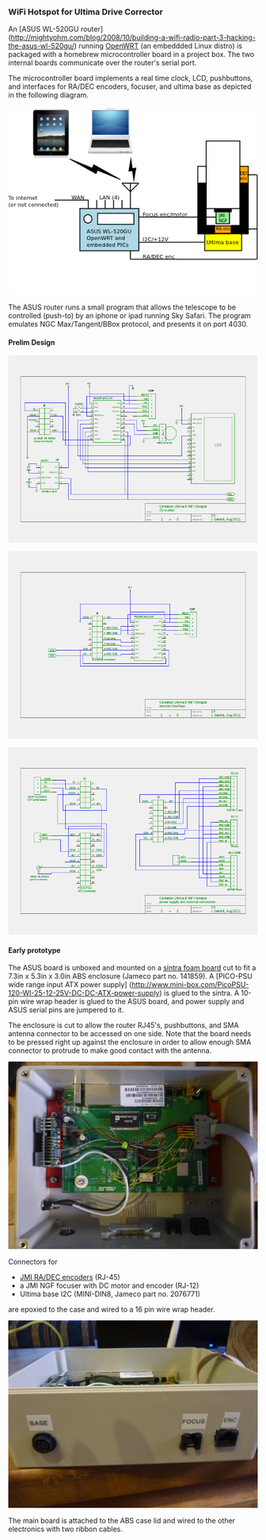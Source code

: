 ### WiFi Hotspot for Ultima Drive Corrector

An [ASUS WL-520GU router]
(http://mightyohm.com/blog/2008/10/building-a-wifi-radio-part-3-hacking-the-asus-wl-520gu/)
running [OpenWRT](http://openwrt.org) (an embeddded Linux distro)
is packaged with a homebrew microcontroller board in a project box.
The two internal boards communicate over the router's serial port.

The microcontroller board implements a real time clock, LCD, pushbuttons,
and interfaces for RA/DEC encoders, focuser, and ultima base as depicted
in the following diagram.

![](https://github.com/garlick/ultima8/blob/master/hotspot/images/hotspotarch.png)

The ASUS router runs a small program that allows the telescope to be
controlled (push-to) by an iphone or ipad running Sky Safari.
The program emulates NGC Max/Tangent/BBox protocol, and presents it
on port 4030.

#### Prelim Design

![](https://github.com/garlick/ultima8/blob/master/hotspot/schem/hotspot1.png)

![](https://github.com/garlick/ultima8/blob/master/hotspot/schem/hotspot2.png)

![](https://github.com/garlick/ultima8/blob/master/hotspot/schem/hotspot3.png)

#### Early prototype

The ASUS board is unboxed and mounted on a
[sintra foam board](http://www.solarbotics.com/products/sin3mm/)
cut to fit a 7.3in x 5.3in x 3.0in ABS enclosure (Jameco part no. 141859).
A [PICO-PSU wide range input ATX power supply]
(http://www.mini-box.com/PicoPSU-120-WI-25-12-25V-DC-DC-ATX-power-supply)
is glued to the sintra.
A 10-pin wire wrap header is glued to the ASUS board, and power supply
and ASUS serial pins are jumpered to it.  

The enclosure is cut to allow the router RJ45's, pushbuttons, and SMA
antenna connector to be accessed on one side.  Note that the board needs
to be pressed right up against the enclosure in order to allow enough
SMA connector to protrude to make good contact with the antenna.

![](https://github.com/garlick/ultima8/blob/master/hotspot/images/hotspotbox.png)

Connectors for 
* [JMI RA/DEC encoders](http://www.jimsmobile.com/pdf_docs/sgt_documentation.pdf) (RJ-45)
* a JMI NGF focuser with DC motor and encoder (RJ-12) 
* Ultima base I2C (MINI-DIN8, Jameco part no. 2076771)

are epoxied to the case and wired to a 16 pin wire wrap header.

![](https://github.com/garlick/ultima8/blob/master/hotspot/images/hotspotbox2.png)

The main board is attached to the ABS case lid and wired to the other electronics with two ribbon cables.
